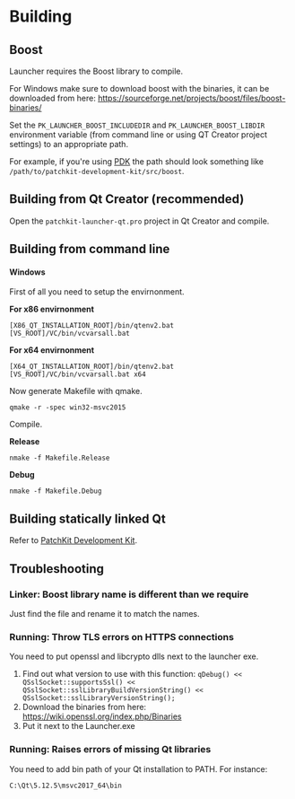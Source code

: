 # Building

## Boost

Launcher requires the Boost library to compile.

For Windows make sure to download boost with the binaries, it can be downloaded from here:
https://sourceforge.net/projects/boost/files/boost-binaries/

Set the `PK_LAUNCHER_BOOST_INCLUDEDIR` and `PK_LAUNCHER_BOOST_LIBDIR` environment variable (from command line or using QT Creator project settings) to an appropriate path.

For example, if you're using [PDK](https://github.com/patchkit-net/patchkit-development-kit/) the path should look something like `/path/to/patchkit-development-kit/src/boost`.

## Building from Qt Creator (recommended)

Open the `patchkit-launcher-qt.pro` project in Qt Creator and compile.

## Building from command line

#### Windows

First of all you need to setup the envirnonment.

**For x86 envirnonment**
``` Batch
[X86_QT_INSTALLATION_ROOT]/bin/qtenv2.bat
[VS_ROOT]/VC/bin/vcvarsall.bat
```

**For x64 envirnonment**
``` Batch
[X64_QT_INSTALLATION_ROOT]/bin/qtenv2.bat
[VS_ROOT]/VC/bin/vcvarsall.bat x64
```

Now generate Makefile with qmake.
``` Batch
qmake -r -spec win32-msvc2015
```

Compile.

**Release**
``` Batch
nmake -f Makefile.Release
```

**Debug**
``` Batch
nmake -f Makefile.Debug
```

## Building statically linked Qt

Refer to [PatchKit Development Kit](https://github.com/patchkit-net/patchkit-development-kit).

## Troubleshooting

### Linker: Boost library name is different than we require

Just find the file and rename it to match the names.

### Running: Throw TLS errors on HTTPS connections

You need to put openssl and libcrypto dlls next to the launcher exe.

1. Find out what version to use with this function:
`qDebug() << QSslSocket::supportsSsl() << QSslSocket::sslLibraryBuildVersionString() << QSslSocket::sslLibraryVersionString();`
2. Download the binaries from here: https://wiki.openssl.org/index.php/Binaries
3. Put it next to the Launcher.exe

### Running: Raises errors of missing Qt libraries

You need to add bin path of your Qt installation to PATH. For instance:

`C:\Qt\5.12.5\msvc2017_64\bin`
